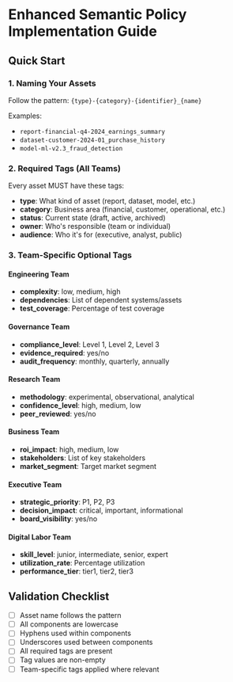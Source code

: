# Enhanced Semantic Policy Implementation Guide

## Quick Start

### 1. Naming Your Assets
Follow the pattern: `{type}-{category}-{identifier}_{name}`

Examples:
- `report-financial-q4-2024_earnings_summary`
- `dataset-customer-2024-01_purchase_history`
- `model-ml-v2.3_fraud_detection`

### 2. Required Tags (All Teams)
Every asset MUST have these tags:
- **type**: What kind of asset (report, dataset, model, etc.)
- **category**: Business area (financial, customer, operational, etc.)
- **status**: Current state (draft, active, archived)
- **owner**: Who's responsible (team or individual)
- **audience**: Who it's for (executive, analyst, public)

### 3. Team-Specific Optional Tags

#### Engineering Team
- **complexity**: low, medium, high
- **dependencies**: List of dependent systems/assets
- **test_coverage**: Percentage of test coverage

#### Governance Team  
- **compliance_level**: Level 1, Level 2, Level 3
- **evidence_required**: yes/no
- **audit_frequency**: monthly, quarterly, annually

#### Research Team
- **methodology**: experimental, observational, analytical
- **confidence_level**: high, medium, low
- **peer_reviewed**: yes/no

#### Business Team
- **roi_impact**: high, medium, low
- **stakeholders**: List of key stakeholders
- **market_segment**: Target market segment

#### Executive Team
- **strategic_priority**: P1, P2, P3
- **decision_impact**: critical, important, informational
- **board_visibility**: yes/no

#### Digital Labor Team
- **skill_level**: junior, intermediate, senior, expert
- **utilization_rate**: Percentage utilization
- **performance_tier**: tier1, tier2, tier3

## Validation Checklist
- [ ] Asset name follows the pattern
- [ ] All components are lowercase
- [ ] Hyphens used within components
- [ ] Underscores used between components
- [ ] All required tags are present
- [ ] Tag values are non-empty
- [ ] Team-specific tags applied where relevant
